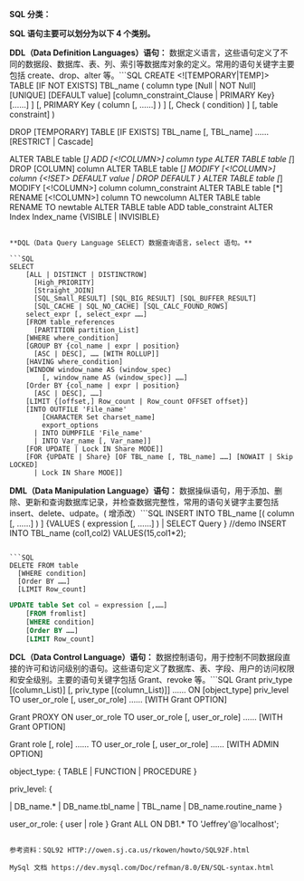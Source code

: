 **SQL 分类：**

**SQL 语句主要可以划分为以下 4 个类别。**

**DDL（Data Definition Languages）语句：** 数据定义语言，这些语句定义了不同的数据段、数据库、表、列、索引等数据库对象的定义。常用的语句关键字主要包括 create、drop、alter 等。```SQL
CREATE <![TEMPORARY|TEMP]> TABLE [IF NOT EXISTS] TBL_name (
        column type
        [Null | NOT Null] [UNIQUE] [DEFAULT value]
        [column_constraint_Clause | PRIMARY Key} [……] ]
        [, PRIMARY Key ( column [, ……] ) ]
        [, Check ( condition) ]
        [, table constraint]
      )

DROP [TEMPORARY] TABLE [IF EXISTS]
    TBL_name [, TBL_name] ……
    [RESTRICT | Cascade]

ALTER TABLE table [*]
        ADD [<!COLUMN>] column type
ALTER TABLE table [*]
        DROP [COLUMN] column
ALTER TABLE table [*]
        MODIFY [<!COLUMN>] column {<!SET> DEFAULT value | DROP DEFAULT }
ALTER TABLE table [*]
        MODIFY [<!COLUMN>] column column_constraint
ALTER TABLE table [*]
        RENAME [<!COLUMN>] column TO newcolumn
ALTER TABLE table
        RENAME TO newtable
ALTER TABLE table
        ADD table_constraint
          ALTER Index Index_name {VISIBLE | INVISIBLE}
```

**DQL（Data Query Language SELECT）数据查询语言，select 语句。**

```SQL
SELECT
    [ALL | DISTINCT | DISTINCTROW]
      [High_PRIORITY]
      [Straight_JOIN]
      [SQL_Small_RESULT] [SQL_BIG_RESULT] [SQL_BUFFER_RESULT]
      [SQL_CACHE | SQL_NO_CACHE] [SQL_CALC_FOUND_ROWS]
    select_expr [, select_expr ……]
    [FROM table_references
      [PARTITION partition_List]
    [WHERE where_condition]
    [GROUP BY {col_name | expr | position}
      [ASC | DESC], …… [WITH ROLLUP]]
    [HAVING where_condition]
    [WINDOW window_name AS (window_spec)
        [, window_name AS (window_spec)] ……]
    [Order BY {col_name | expr | position}
      [ASC | DESC], ……]
    [LIMIT {[offset,] Row_count | Row_count OFFSET offset}]
    [INTO OUTFILE 'File_name'
        [CHARACTER Set charset_name]
        export_options
      | INTO DUMPFILE 'File_name'
      | INTO Var_name [, Var_name]]
    [FOR UPDATE | Lock IN Share MODE]]
    [FOR {UPDATE | Share} [OF TBL_name [, TBL_name] ……] [NOWAIT | Skip LOCKED] 
      | Lock IN Share MODE]]
```

**DML（Data Manipulation Language）语句：** 数据操纵语句，用于添加、删除、更新和查询数据库记录，并检查数据完整性，常用的语句关键字主要包括 insert、delete、udpate。( 增添改）```SQL
INSERT INTO TBL_name [( column [, ……] ) ]
        {VALUES ( expression [, ……] ) | SELECT Query }
//demo
INSERT INTO TBL_name (col1,col2) VALUES(15,col1*2);
```

```SQL
DELETE FROM table 
  [WHERE condition] 
  [Order BY ……]
  [LIMIT Row_count]
```

```SQL
UPDATE table Set col = expression [,……]
    [FROM fromlist]
    [WHERE condition]
    [Order BY ……]
    [LIMIT Row_count]
```

**DCL（Data Control Language）语句：** 数据控制语句，用于控制不同数据段直接的许可和访问级别的语句。这些语句定义了数据库、表、字段、用户的访问权限和安全级别。主要的语句关键字包括 Grant、revoke 等。```SQL
Grant
    priv_type [(column_List)]
      [, priv_type [(column_List)]] ……
    ON [object_type] priv_level
    TO user_or_role [, user_or_role] ……
    [WITH Grant OPTION]

Grant PROXY ON user_or_role
    TO user_or_role [, user_or_role] ……
    [WITH Grant OPTION]

Grant role [, role] ……
    TO user_or_role [, user_or_role] ……
    [WITH ADMIN OPTION]

object_type: {
    TABLE
  | FUNCTION
  | PROCEDURE
}

priv_level: {

  | DB_name.*
  | DB_name.tbl_name
  | TBL_name
  | DB_name.routine_name
}

user_or_role: {
    user
  | role
}
Grant ALL ON DB1.* TO 'Jeffrey'@'localhost';
```

参考资料：SQL92 HTTP://owen.sj.ca.us/rkowen/howto/SQL92F.html

MySql 文档 https://dev.mysql.com/Doc/refman/8.0/EN/SQL-syntax.html
